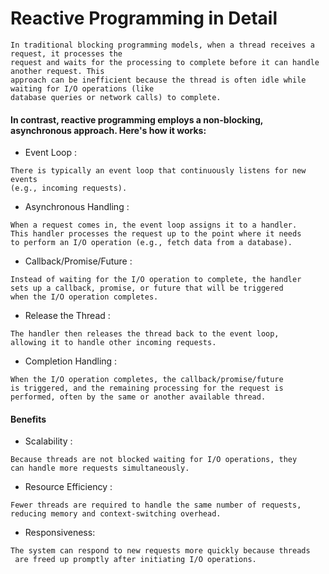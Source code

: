 # Reactive Programming in Detail

```
In traditional blocking programming models, when a thread receives a request, it processes the 
request and waits for the processing to complete before it can handle another request. This 
approach can be inefficient because the thread is often idle while waiting for I/O operations (like 
database queries or network calls) to complete.
```

#### In contrast, reactive programming employs a non-blocking, asynchronous approach. Here's how it works:

- Event Loop : 

```
There is typically an event loop that continuously listens for new events 
(e.g., incoming requests).
```
- Asynchronous Handling : 

```
When a request comes in, the event loop assigns it to a handler. 
This handler processes the request up to the point where it needs 
to perform an I/O operation (e.g., fetch data from a database).
```

- Callback/Promise/Future : 

```
Instead of waiting for the I/O operation to complete, the handler
sets up a callback, promise, or future that will be triggered 
when the I/O operation completes.
```

- Release the Thread : 

```
The handler then releases the thread back to the event loop,
allowing it to handle other incoming requests.
```

- Completion Handling : 

```
When the I/O operation completes, the callback/promise/future 
is triggered, and the remaining processing for the request is 
performed, often by the same or another available thread.
```

#### Benefits
- Scalability : 

```
Because threads are not blocked waiting for I/O operations, they
can handle more requests simultaneously.
```

- Resource Efficiency : 

```
Fewer threads are required to handle the same number of requests, 
reducing memory and context-switching overhead.
```
- Responsiveness: 

```
The system can respond to new requests more quickly because threads
 are freed up promptly after initiating I/O operations.
```